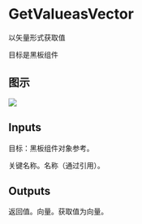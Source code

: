 # GetValueasVector

以矢量形式获取值

目标是黑板组件

## 图示

![]($-20221218-17460013.png)

## Inputs

目标：黑板组件对象参考。

关键名称。名称（通过引用）。 

## Outputs

返回值。向量。获取值为向量。
